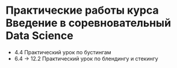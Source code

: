 # Практические работы курса Введение в соревновательный Data Science

* 4.4 Практический урок по бустингам
* 6.4 -> 12.2 Практический урок по блендингу и стекингу

